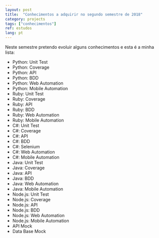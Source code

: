 ```yaml
---
layout: post
title:  "Conhecimentos a adquirir no segundo semestre de 2018"
category: projects
tags: ["conhecimentos"]
ref: estudos
lang: pt
---
```


Neste semestre pretendo evoluir alguns conhecimentos e esta é a minha lista: 

- Python: Unit Test
- Python: Coverage
- Python: API
- Python: BDD
- Python: Web Automation
- Python: Mobile Automation
- Ruby: Unit Test
- Ruby: Coverage
- Ruby: API
- Ruby: BDD
- Ruby: Web Automation
- Ruby: Mobile Automation
- C#: Unit Test
- C#: Coverage
- C#: API
- C#: BDD
- C#: Selenium
- C#: Web Automation
- C#: Mobile Automation
- Java: Unit Test
- Java: Coverage
- Java: API
- Java: BDD
- Java: Web Automation
- Java: Mobile Automation
- Node.js: Unit Test
- Node.js: Coverage
- Node.js: API
- Node.js: BDD
- Node.js: Web Automation
- Node.js: Mobile Automation
- API Mock
- Data Base Mock